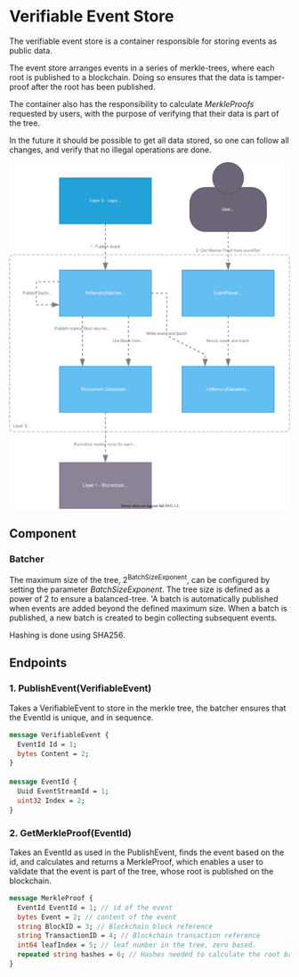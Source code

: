 # Verifiable Event Store

The verifiable event store is a container responsible for storing events as public data.

The event store arranges events in a series of merkle-trees, where each root is published to a blockchain. 
Doing so ensures that the data is tamper-proof after the root has been published.

The container also has the responsibility to calculate _MerkleProofs_ requested by users,
with the purpose of verifying that their data is part of the tree.

In the future it should be possible to get all data stored, so one can follow all changes,
and verify that no illegal operations are done.

![C4 component diagram of the verifiable event store](./component.drawio.svg)

## Component

### Batcher

The maximum size of the tree, $2^{\text{BatchSizeExponent}}$, can be configured by setting the parameter _BatchSizeExponent_. The tree size is defined as a power of 2 to ensure a balanced-tree. 'A batch is automatically published when events are added beyond the defined maximum size. When a batch is published, a new batch is created to begin collecting subsequent events.

Hashing is done using SHA256.

## Endpoints

### 1. PublishEvent(VerifiableEvent)

Takes a VerifiableEvent to store in the merkle tree,
the batcher ensures that the EventId is unique,
and in sequence.

```protobuf
message VerifiableEvent {
  EventId Id = 1;
  bytes Content = 2;
}

message EventId {
  Uuid EventStreamId = 1;
  uint32 Index = 2;
}
```

### 2. GetMerkleProof(EventId)

Takes an EventId as used in the PublishEvent,
finds the event based on the id, and calculates and returns a MerkleProof,
which enables a user to validate that the event is part of the tree, whose root is published on the blockchain.

```protobuf
message MerkleProof {
  EventId EventId = 1; // id of the event
  bytes Event = 2; // content of the event
  string BlockID = 3; // Blockchain block reference
  string TransactionID = 4; // Blockchain transaction reference
  int64 leafIndex = 5; // leaf number in the tree, zero based.
  repeated string hashes = 6; // Hashes needed to calculate the root based on the event.
}
```
